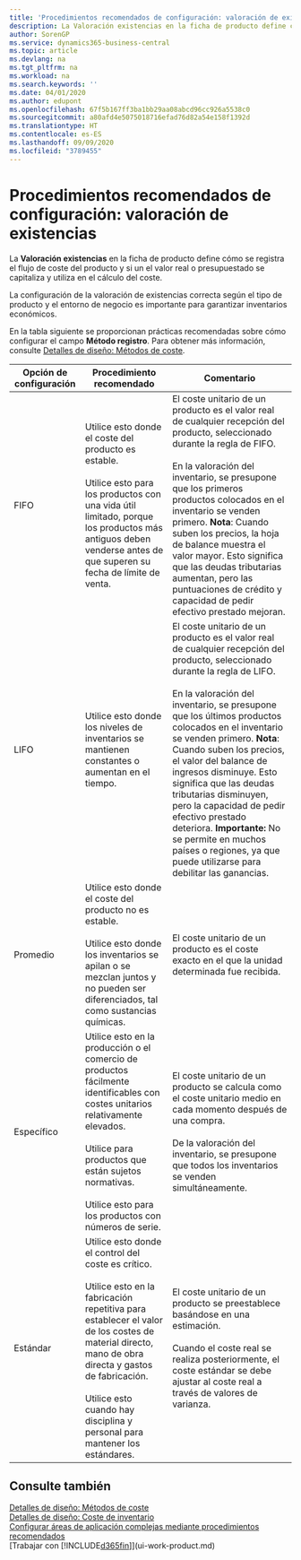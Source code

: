 ```yaml
---
title: 'Procedimientos recomendados de configuración: valoración de existencias | Documentos de Microsoft'
description: La Valoración existencias en la ficha de producto define cómo se registra el flujo de coste del producto y si un el valor real o presupuestado se capitaliza y utiliza en el cálculo del coste.
author: SorenGP
ms.service: dynamics365-business-central
ms.topic: article
ms.devlang: na
ms.tgt_pltfrm: na
ms.workload: na
ms.search.keywords: ''
ms.date: 04/01/2020
ms.author: edupont
ms.openlocfilehash: 67f5b167ff3ba1bb29aa08abcd96cc926a5538c0
ms.sourcegitcommit: a80afd4e5075018716efad76d82a54e158f1392d
ms.translationtype: HT
ms.contentlocale: es-ES
ms.lasthandoff: 09/09/2020
ms.locfileid: "3789455"
---
```

# <a name="setup-best-practices-costing-method"></a>Procedimientos recomendados de configuración: valoración de existencias
La **Valoración existencias** en la ficha de producto define cómo se registra el flujo de coste del producto y si un el valor real o presupuestado se capitaliza y utiliza en el cálculo del coste.  

 La configuración de la valoración de existencias correcta según el tipo de producto y el entorno de negocio es importante para garantizar inventarios económicos.  

 En la tabla siguiente se proporcionan prácticas recomendadas sobre cómo configurar el campo **Método registro**. Para obtener más información, consulte [Detalles de diseño: Métodos de coste](design-details-costing-methods.md).  

|Opción de configuración|Procedimiento recomendado|Comentario|  
|------------------|-------------------|-------------|  
|FIFO|Utilice esto donde el coste del producto es estable.<br /><br /> Utilice esto para los productos con una vida útil limitado, porque los productos más antiguos deben venderse antes de que superen su fecha de límite de venta.|El coste unitario de un producto es el valor real de cualquier recepción del producto, seleccionado durante la regla de FIFO.<br /><br /> En la valoración del inventario, se presupone que los primeros productos colocados en el inventario se venden primero. **Nota**: Cuando suben los precios, la hoja de balance muestra el valor mayor. Esto significa que las deudas tributarias aumentan, pero las puntuaciones de crédito y capacidad de pedir efectivo prestado mejoran.|  
|LIFO|Utilice esto donde los niveles de inventarios se mantienen constantes o aumentan en el tiempo.|El coste unitario de un producto es el valor real de cualquier recepción del producto, seleccionado durante la regla de LIFO.<br /><br /> En la valoración del inventario, se presupone que los últimos productos colocados en el inventario se venden primero. **Nota**: Cuando suben los precios, el valor del balance de ingresos disminuye. Esto significa que las deudas tributarias disminuyen, pero la capacidad de pedir efectivo prestado deteriora. **Importante:**  No se permite en muchos países o regiones, ya que puede utilizarse para debilitar las ganancias.|  
|Promedio|Utilice esto donde el coste del producto no es estable.<br /><br /> Utilice esto donde los inventarios se apilan o se mezclan juntos y no pueden ser diferenciados, tal como sustancias químicas.|El coste unitario de un producto es el coste exacto en el que la unidad determinada fue recibida.|  
|Específico|Utilice esto en la producción o el comercio de productos fácilmente identificables con costes unitarios relativamente elevados.<br /><br /> Utilice para productos que están sujetos normativas.<br /><br /> Utilice esto para los productos con números de serie.|El coste unitario de un producto se calcula como el coste unitario medio en cada momento después de una compra.<br /><br /> De la valoración del inventario, se presupone que todos los inventarios se venden simultáneamente.|  
|Estándar|Utilice esto donde el control del coste es crítico.<br /><br /> Utilice esto en la fabricación repetitiva para establecer el valor de los costes de material directo, mano de obra directa y gastos de fabricación.<br /><br /> Utilice esto cuando hay disciplina y personal para mantener los estándares.|El coste unitario de un producto se preestablece basándose en una estimación.<br /><br /> Cuando el coste real se realiza posteriormente, el coste estándar se debe ajustar al coste real a través de valores de varianza.|  

## <a name="see-also"></a>Consulte también  
 [Detalles de diseño: Métodos de coste](design-details-costing-methods.md)   
 [Detalles de diseño: Coste de inventario](design-details-inventory-costing.md)   
 [Configurar áreas de aplicación complejas mediante procedimientos recomendados](set-up-complex-application-areas-using-best-practices.md)  
 [Trabajar con [!INCLUDE[d365fin](includes/d365fin_md.md)]](ui-work-product.md)
